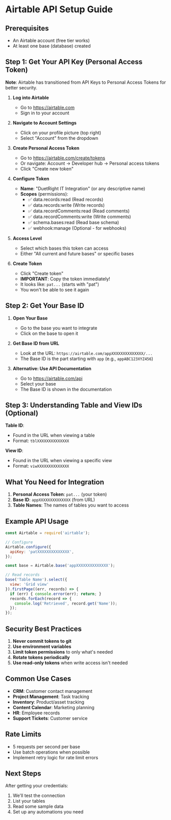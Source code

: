 # Airtable API Setup Guide

## Prerequisites
- An Airtable account (free tier works)
- At least one base (database) created

## Step 1: Get Your API Key (Personal Access Token)

**Note**: Airtable has transitioned from API Keys to Personal Access Tokens for better security.

1. **Log into Airtable**
   - Go to https://airtable.com
   - Sign in to your account

2. **Navigate to Account Settings**
   - Click on your profile picture (top right)
   - Select "Account" from the dropdown

3. **Create Personal Access Token**
   - Go to https://airtable.com/create/tokens
   - Or navigate: Account → Developer hub → Personal access tokens
   - Click "Create new token"

4. **Configure Token**
   - **Name**: "DuetRight IT Integration" (or any descriptive name)
   - **Scopes** (permissions):
     - ✅ data.records:read (Read records)
     - ✅ data.records:write (Write records)
     - ✅ data.recordComments:read (Read comments)
     - ✅ data.recordComments:write (Write comments)
     - ✅ schema.bases:read (Read base schema)
     - ✅ webhook:manage (Optional - for webhooks)
   
5. **Access Level**
   - Select which bases this token can access
   - Either "All current and future bases" or specific bases

6. **Create Token**
   - Click "Create token"
   - **IMPORTANT**: Copy the token immediately!
   - It looks like: `pat...` (starts with "pat")
   - You won't be able to see it again

## Step 2: Get Your Base ID

1. **Open Your Base**
   - Go to the base you want to integrate
   - Click on the base to open it

2. **Get Base ID from URL**
   - Look at the URL: `https://airtable.com/appXXXXXXXXXXXXXX/...`
   - The Base ID is the part starting with `app` (e.g., `appABC123XYZ456`)

3. **Alternative: Use API Documentation**
   - Go to https://airtable.com/api
   - Select your base
   - The Base ID is shown in the documentation

## Step 3: Understanding Table and View IDs (Optional)

**Table ID**:
- Found in the URL when viewing a table
- Format: `tblXXXXXXXXXXXXXX`

**View ID**:
- Found in the URL when viewing a specific view
- Format: `viwXXXXXXXXXXXXXX`

## What You Need for Integration

1. **Personal Access Token**: `pat...` (your token)
2. **Base ID**: `appXXXXXXXXXXXXXX` (from URL)
3. **Table Names**: The names of tables you want to access

## Example API Usage

```javascript
const Airtable = require('airtable');

// Configure
Airtable.configure({
  apiKey: 'patXXXXXXXXXXXXXX',
});

const base = Airtable.base('appXXXXXXXXXXXXXX');

// Read records
base('Table Name').select({
  view: 'Grid view'
}).firstPage((err, records) => {
  if (err) { console.error(err); return; }
  records.forEach(record => {
    console.log('Retrieved', record.get('Name'));
  });
});
```

## Security Best Practices

1. **Never commit tokens to git**
2. **Use environment variables**
3. **Limit token permissions** to only what's needed
4. **Rotate tokens periodically**
5. **Use read-only tokens** when write access isn't needed

## Common Use Cases

- **CRM**: Customer contact management
- **Project Management**: Task tracking
- **Inventory**: Product/asset tracking
- **Content Calendar**: Marketing planning
- **HR**: Employee records
- **Support Tickets**: Customer service

## Rate Limits

- 5 requests per second per base
- Use batch operations when possible
- Implement retry logic for rate limit errors

## Next Steps

After getting your credentials:
1. We'll test the connection
2. List your tables
3. Read some sample data
4. Set up any automations you need